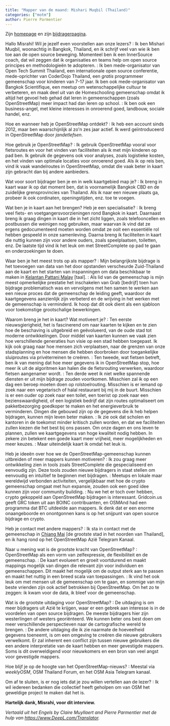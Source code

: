 ```yaml
---
title: "Mapper van de maand: Mishari Muqbil (Thailand)"
categories: ["motm"]
author: Pierre Parmentier
---
```


Zijn [homepage](https://www.openstreetmap.org/user/Mishari) en zijn [bijdragerpagina](https://hdyc.neis-one.org/?Mishari).

Hallo Misrahi! Wil je jezelf even voorstellen aan onze lezers?
: Ik ben Mishari Muqbil, woonachtig in Bangkok, Thailand, en ik schrijf veel van wie ik ben toe aan de open source beweging. Momenteel ben ik een InnerSource coach, dat wil zeggen dat ik organisaties en teams help om open source principes en methodologieën te adopteren.
: Ik ben mede-organisator van Open Tech Summit Thailand, een internationale open source conferentie, mede-oprichter van CoderDojo Thailand, een *gratis* programmeer gemeenschap voor kinderen van 7-17 jaar. Ik ben ook mede-organisator van Bangkok Scientifique, een meetup om wetenschappelijke cultuur te verbeteren, en maak deel uit van de Homeschooling gemeenschap omdat ik altijd het gevoel heb gehad dat leren in gemeenschappen (zoals OpenStreetMap) meer impact had dan leren op school.
: Ik ben ook een business-angel, met kleine interesses in onroerend goed, landbouw, sociale handel, enz.

Hoe en wanneer heb je OpenStreetMap ontdekt?
: Ik heb een account sinds 2012, maar ben waarschijnlijk al zo'n zes jaar actief. Ik werd geïntroduceerd in OpenStreetMap door *jandetlefsen*.

Hoe gebruik je OpenStreetMap?
: Ik gebruik OpenStreetMap vooral voor fietsroutes en voor het vinden van faciliteiten als ik met mijn kinderen op pad ben. Ik gebruik de gegevens ook voor analyses, zoals logistieke kosten, en het vinden van optimale locaties voor onroerend goed. Als ik op reis ben, vind ik vaak wandelroutes in OpenStreetMap, omdat die vaak beter in kaart zijn gebracht dan bij andere aanbieders.

Wat voor soort bijdrager ben je en in welk kaartgebied map je?
: Ik breng in kaart waar ik op dat moment ben, dat is voornamelijk Bangkok CBD en de zuidelijke grensprovincies van Thailand. Als ik naar een nieuwe plaats ga, probeer ik ook cordinaten, openingstijden, enz. toe te voegen.

Wat ben je in kaart aan het brengen? Heb je een specialisatie?
: Ik breng veel fiets- en voetgangersvoorzieningen rond Bangkok in kaart. Daarnaast breng ik graag dingen in kaart die in het zicht liggen, zoals telefooncellen en postbussen die weinigen nog gebruiken, maar waarvan ik vind dat ze ergens gedocumenteerd moeten worden omdat ze ooit een essentiële rol hebben gespeeld in onze samenleving. Daarna breng ik faciliteiten in kaart die nuttig kunnen zijn voor andere ouders, zoals speelplaatsen, toiletten, enz. De laatste tijd vind ik het leuk om met StreetComplete op pad te gaan en onderzoekingen te doen.

Waar ben je het meest trots op als mapper?
: Mijn belangrijkste bijdrage is het toevoegen van data van het door opstanden verscheurde Zuid-Thailand aan de kaart en het starten van inspanningen om data beschikbaar te maken in [Kelantan Pattani Malay](https://en.wikipedia.org/wiki/Kelantan-Pattani_Malay) [taal].
: Als lid van de gemeenschap is mijn meest opmerkelijke prestatie het inschakelen van Grab [bedrijf] toen hun bijdrage problematisch was en vervolgens met hen samen te werken aan een nieuw proces dat de gemeenschap de leiding geeft, waardoor de kaartgegevens aanzienlijk zijn verbeterd en de wrijving in het werken met de gemeenschap is verminderd. Ik hoop dat dit ook dient als een sjabloon voor toekomstige grootschalige bewerkingen.

Waarom breng je het in kaart? Wat motiveert je?
: Ten eerste nieuwsgierigheid, het is fascinerend om naar kaarten te kijken en te zien hoe de beschaving is uitgebreid en geëvolueerd, van de oude stad tot moderne ontwikkelingen. Door middel van kaarten kunnen we vaak zien hoe verschillende generaties hun visie op een stad hebben toegepast. Ik kijk ook graag naar hoe mensen zich verplaatsen, naar de grenzen van onze stadsplanning en hoe mensen die hebben doorbroken door toegankelijke sluiproutes via privéterreinen te creëren.
: Ten tweede, wat fietsen betreft, ben ik van mening dat hoe meer gegevens ik in OpenStreetMap stop, hoe meer ik uit de algoritmen kan halen die de fietsrouting verwerken, waardoor fietsen aangenamer wordt.
: Ten derde weet ik niet welke spannende diensten er uit mijn bijdrage zouden voortkomen. Misschien zal ik op een dag een beroep moeten doen op rolstoelrouting. Misschien is er iemand op zoek naar een vegetarisch of halal restaurant bij mij in de buurt. Misschien is er een ouder op zoek naar een toilet, een toerist op zoek naar een bezienswaardigheid, of een logistiek bedrijf dat zijn routes optimaliseert om pakketbezorging goedkoper te maken en het energieverbruik te verminderen. Dingen die gebouwd zijn op de gegevens die ik heb helpen bijdragen, kunnen mijn leven beter maken.
: Ik zie ook dat scholen en kantoren in de toekomst minder kritisch zullen worden, en dat we faciliteiten zullen kiezen die het best bij ons passen. Om onze dagen en ons leven te plannen, zullen we kaartgegevens van hoge kwaliteit nodig hebben. In zekere zin betekent een goede kaart meer vrijheid, meer mogelijkheden en meer keuzes.
: Maar uiteindelijk kaart ik omdat het leuk is.

Heb je ideeën over hoe we de OpenStreetMap-gemeenschap kunnen uitbreiden of meer mappers kunnen motiveren?
: Ik zou graag meer ontwikkeling zien in tools zoals StreetComplete die gespecialiseerd en eenvoudig zijn. Deze tools zouden nieuwe bijdragers in staat stellen om eenvoudig en intuïtief te beginnen met bijdragen.
: Meetups en lokale maar wereldwijd verbonden activiteiten, vergelijkbaar met hoe de crypto gemeenschap omgaat met hun expansie, zouden ook een goed idee kunnen zijn voor community building.
: Nu we het er toch over hebben, crypto gekoppeld aan OpenStreetMap bijdragen is interessant. Gridcoin.us geeft GRC token uit aan BOINC contribuanten, en OSMAnd had een programma dat BTC uitdeelde aan mappers. Ik denk dat er een enorme onaangeboorde en onontgonnen kans is op het snijpunt van open source bijdrage en crypto.

Heb je contact met andere mappers?
: Ik sta in contact met de gemeenschap in [Chiang Mai](https://en.wikipedia.org/wiki/Chiang_Mai) [de grootste stad in het noorden van Thailand], en ik hang rond op het OpenStreetMap Azië Telegram Kanaal.

Naar u mening wat is de grootste kracht van OpenStreetMap?
: OpenStreetMap als een vorm van zelfexpressie, de flexibiliteit en de gemeenschap.
: De kaart evolueert en groeit voortdurend en maakt mappings mogelijk van dingen die relevant zijn voor individuen en gemeenschappen. Dit maakt het mogelijk om de output sterk aan te passen en maakt het nuttig in een breed scala van toepassingen.
: Ik vind het ook leuk om met mensen uit de gemeenschap om te gaan, en sommige van mijn beste vrienden zijn ook actief betrokken bij OpenStreetMap. Om het zo te zeggen: ik kwam voor de data, ik bleef voor de gemeenschap.

Wat is de grootste uitdaging voor OpenStreetMap?
: De uitdaging is om meer bijdragers uit Azië te krijgen, waar er een gebrek aan interesse is in de voordelen van open source bijdragen. De meeste bijdragers hier zijn westerlingen of westers georiënteerd. We kunnen beter ons best doen om meer verschillende perspectieven naar de cartografische wereld te brengen.
: De andere uitdaging die ik zie naarmate de hoeveelheid gegevens toeneemt, is om een omgeving te creëren die nieuwe gebruikers verwelkomt. Er zal inherent een conflict zijn tussen nieuwe gebruikers die een andere interpretatie van de kaart hebben en meer gevestigde mappers. Soms is dit overweldigend voor nieuwkomers en een bron van veel angst voor gevestigde mappers.

Hoe blijf je op de hoogte van het OpenStreetMap-nieuws?
: Meestal via *weeklyOSM*, OSM Thailand Forum, en het OSM Asia Telegram kanaal.

Om af te sluiten, is er nog iets dat je zou willen vertellen aan de lezer?
: Ik wil iedereen bedanken die collectief heeft geholpen om van OSM het geweldige project te maken dat het is.

**Hartelijk dank, Misrahi, voor dit interview.**

*Vertaald uit het Engels by Claire Muyllaert and Pierre Parmentier met de hulp van <https://www.DeepL.com/Translator>.*
